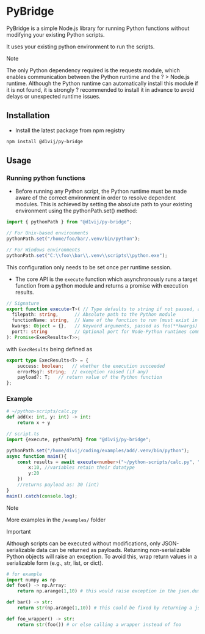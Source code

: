 # PyBridge
PyBridge is a simple Node.js library for running Python functions without modifying your existing Python scripts.

It uses your existing python environment to run the scripts.
 
> [!NOTE]
> The only Python dependency required is the requests module, which enables communication between the Python runtime and the ? > Node.js runtime. Although the Python runtime can automatically install this module if it is not found, it is strongly ?  recommended to install it in advance to avoid delays or unexpected runtime issues.

## Installation

* Install the latest package from npm registry 

```sh
npm install @d1vij/py-bridge
```

## Usage
### Running python functions

* Before running any Python script, the Python runtime must be made aware of the correct environment in order to resolve dependent modules. This is achieved by setting the absolute path to your existing environment using the pythonPath.set() method:

```ts
import { pythonPath } from "@d1vij/py-bridge";

// For Unix-based environments
pythonPath.set("/home/foo/bar/.venv/bin/python");

// For Windows environments
pythonPath.set("C:\\foo\\bar\\.venv\\scripts\\python.exe");

```

This configuration only needs to be set once per runtime session.

* The core API is the `execute` function which asynchronously runs a target function from a python module and returns a promise with execution results.

```ts
// Signature
export function execute<T>( // Type defaults to string if not passed, and has no runtime effect
  filepath: string,      // Absolute path to the Python module
  functionName: string,  // Name of the function to run (must exist in the module)
  kwargs: Object = {},   // Keyword arguments, passed as foo(**kwargs)
  port?: string          // Optional port for Node-Python runtimes communication. (random if not specified)
): Promise<ExecResults<T>>;
```

with `ExecResults` being defined as 
```ts
export type ExecResults<T> = {
    success: boolean;   // whether the execution succeeded
    errorMsg?: string;  // exception raised (if any)
    payload?: T;   // return value of the Python function
};
```

### Example

```py
# ~/python-scripts/calc.py
def add(x: int, y: int) -> int:
    return x + y
```

```ts
// script.ts
import {execute, pythonPath} from "@d1vij/py-bridge";

pythonPath.set("/home/divij/coding/examples/add/.venv/bin/python");
async function main(){
    const results = await execute<number>("~/python-scripts/calc.py", "add", {
        x:10, //variables retain their datatype
        y:20
    })
    //returns payload as: 30 (int)
}
main().catch(console.log);
```

> [!NOTE]
> More examples in the `/examples/` folder

> [!IMPORTANT]
> Although scripts can be executed without modifications, only JSON-serializable data can be returned as payloads.
Returning non-serializable Python objects will raise an exception.
To avoid this, wrap return values in a serializable form (e.g., str, list, or dict).

```py
# for example
import numpy as np
def foo() -> np.Array:
    return np.arange(1,10) # this would raise exception in the json.dumps

def bar() -> str:
    return str(np.arange(1,10)) # this could be fixed by returning a json serializable object instead

def foo_wrapper() -> str:
    return str(foo()) # or else calling a wrapper instead of foo
```
